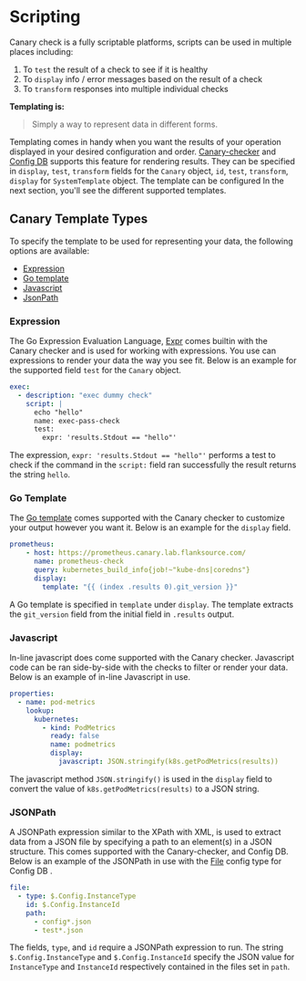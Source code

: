 # Scripting

Canary check is a fully scriptable platforms, scripts can be used in multiple places including:



1. To `test` the result of a check to see if it is healthy 
2. To `display` info / error messages based on the result of a check
3. To `transform` responses into multiple individual checks



**Templating is:**

> Simply a way to represent data in different forms.

Templating comes in handy when you want the results of your operation displayed in your desired configuration and order. [Canary-checker](/canary-checker/overview/) and [Config DB](/config-db/tutorials/getting-started-configdb) supports this feature for rendering results. They can be specified in `display`, `test`, `transform` fields for the `Canary` object, `id`, `test`, `transform`, `display` for `SystemTemplate` object. The template can be configured In the next section, you'll see the different supported templates.

## Canary Template Types

To specify the template to be used for representing your data, the following options are available:

- [Expression](#expression)
- [Go template](#go-template)
- [Javascript](#javascript)
- [JsonPath](#jsonpath)

### Expression

The Go Expression Evaluation Language, [Expr](https://github.com/antonmedv/expr/) comes builtin with the Canary checker and is used for working with expressions. You use can expressions to render your data the way you see fit.
Below is an example for the supported field `test` for the `Canary` object.

```yaml
exec:
  - description: "exec dummy check"
    script: |
      echo "hello"
      name: exec-pass-check
      test:
        expr: 'results.Stdout == "hello"'
```

The expression, `expr: 'results.Stdout == "hello"'` performs a test to check if the command in the `script:` field ran successfully the result returns the string `hello`.

### Go Template

The [Go template](https://pkg.go.dev/text/template) comes supported with the Canary checker to customize your output however you want it.
Below is an example for the `display` field.

```yaml
prometheus:
    - host: https://prometheus.canary.lab.flanksource.com/
      name: prometheus-check
      query: kubernetes_build_info{job!~"kube-dns|coredns"}
      display:
        template: "{{ (index .results 0).git_version }}"
```

A Go template is specified in `template` under `display`. The template extracts the `git_version` field from the initial field in `.results` output.

### Javascript

In-line javascript does come supported with the Canary checker. Javascript code can be ran side-by-side with the checks to filter or render your data.
Below is an example of in-line Javascript in use.

```yaml
properties:
  - name: pod-metrics
    lookup:
      kubernetes:
        - kind: PodMetrics
          ready: false
          name: podmetrics
          display:
            javascript: JSON.stringify(k8s.getPodMetrics(results))
```

The javascript method `JSON.stringify()` is used in the `display` field to convert the value of `k8s.getPodMetrics(results)` to a JSON string.

### JSONPath

A JSONPath expression similar to the XPath with XML, is used to extract data from a JSON file by specifying a path to an element(s) in a JSON structure. This comes supported with the Canary-checker, and Config DB.
Below is an example of the JSONPath in use with the [File](/reference/config-db/config-types/file/) config type for Config DB .

```yaml
file:
  - type: $.Config.InstanceType
    id: $.Config.InstanceId
    path:
      - config*.json
      - test*.json
```

The fields, `type`, and `id` require a JSONPath expression to run. The string `$.Config.InstanceType` and `$.Config.InstanceId` specify the JSON value for `InstanceType` and `InstanceId` respectively contained in the files set in `path`.
